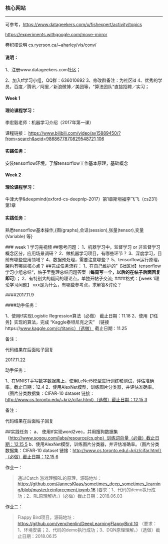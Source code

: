 ### 核心网站

---

可参考，https://www.datageekers.com/u/fishexpert/activity/topics



https://experiments.withgoogle.com/move-mirror

卷积核说明 cs.ryerson.ca/~aharley/vis/conv/





#### 说明： 

1、注册www.datageekers.com社区； 

2、加入tf学习小组，QQ群：636010692 3、修改群备注：为社区id 4、优秀的学员，百度／腾讯／阿里／新浪微博／美团等，"算法团队"直接招聘／实习；

#### Week 1 

#### 理论课程学习： 

李宏毅老师：机器学习介绍（2017年第一课） 

课程链接： [https://www.bilibili.com/video/av15889450/?from=search&seid=9868677870829548721 106](https://www.bilibili.com/video/av15889450/?from=search&seid=9868677870829548721) 

#### 实践任务： 

安装tensorflow环境，了解tensorflow工作基本原理，基础概念

#### Week 2 

#### 理论课程学习： 

牛津大学&deepmind(oxford-cs-deepnlp-2017）第1章斯坦福李飞飞（cs231）第1章

####  实践任务：

 熟悉tensorflow基本操作,{图(graphs),会话(session),张量(tensor),变量(Variable) 等}



\### week 1 学习完视频 ##思考问题： 1、机器学习中，监督学习 or 非监督学习概念区分，应用场景调研？ 2、做机器学习项目，有哪些环节？ 3、深度学习，目前有哪些应用领域？ 4、数据预处理，需要注意哪些？ 5、tensorflow运行原理，架构有哪些核心点？ ##完成任务流程： 1、在自己维护的"【社区id】tensorflow学习小组总结“，帖子里整理总结问题答案（**每周写一个，以后的在帖子后面回复即可**）； 2、有特别大的疑问的理论点，单独开帖子交流; ####格式：【week 1理论学习问题】 xxx是为什么，有哪些参考点，求解答&讨论？



\####2017.11.9

\####动手任务：

1、使用tf实现Logistic Regression算法（必做） 截止日期：11.18 2、使用【1任务】实现的算法，完成 “Kaggle泰坦尼克之灾” （链接https://www.kaggle.com/c/titanic）（选做） 截止日期：11.25

备注：

代码结果在后面帖子回复



2017.11.22

动手任务：

1、在MNIST手写数字数据集上，使用LeNet5模型进行训练和测试，评估准确率。截止日期：12.4 2、使用AlexNet模型，训练图片分类器，并评估准确率。（图片分类数据集：CIFAR-10 dataset 链接：[http://www.cs.toronto.edu/~kriz/cifar.html）（选做）截止日期：12.15 3](http://www.cs.toronto.edu/~kriz/cifar.html）（选做）截止日期：12.15)

备注：

代码结果在后面帖子回复





\##实践任务： a、 使用tf实现word2vec，并用搜狗数据集（[http://www.sogou.com/labs/resource/cs.php）训练词向量（必做）截止日期：12.15 5](http://www.sogou.com/labs/resource/cs.php）训练词向量（必做）截止日期：12.15) b、使用AlexNet模型，训练图片分类器，并评估准确率。（图片分类数据集：CIFAR-10 dataset 链接：[http://www.cs.toronto.edu/~kriz/cifar.html）（必做）截止日期：12.15 6](http://www.cs.toronto.edu/~kriz/cifar.html）（必做）截止日期：12.15)



作业一：

> 通过Catch 游戏理解RL的原理，源码地址：[https://github.com/JannesKlaas/sometimes_deep_sometimes_learning/blob/master/reinforcement.ipynb 16](https://github.com/JannesKlaas/sometimes_deep_sometimes_learning/blob/master/reinforcement.ipynb) (要求：1、代码的demo执行成功；2、RL原理解析。)（必做）截止日期：2018.06.03

作业二：

> Flappy Bird项目，源码地址：[https://github.com/yenchenlin/DeepLearningFlappyBird 10](https://github.com/yenchenlin/DeepLearningFlappyBird) （要求：1、环境安装；2、代码的demo执行成功；3、DQN原理理解。）（选做）截止日期：2018.06.15

